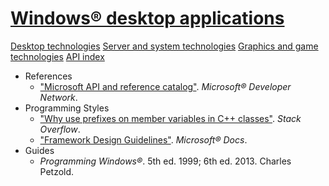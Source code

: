 # [Windows® desktop applications](https://developer.microsoft.com/windows/desktop)

[Desktop technologies](https://msdn.microsoft.com/library/windows/desktop/bg126469)
[Server and system technologies](https://msdn.microsoft.com/library/windows/desktop/mt842907)
[Graphics and game technologies](https://msdn.microsoft.com/library/windows/desktop/ee663279)
[API index](https://msdn.microsoft.com/library/windows/desktop/hh920508)

+ References
    + ["Microsoft API and reference catalog"](https://msdn.microsoft.com/library/). *Microsoft® Developer Network*.
+ Programming Styles
    + ["Why use prefixes on member variables in C++ classes"](https://stackoverflow.com/questions/1228161). *Stack Overflow*.
    + ["Framework Design Guidelines"](https://docs.microsoft.com/dotnet/standard/design-guidelines/). *Microsoft® Docs*.
+ Guides
    + *Programming Windows®*. 5th ed. 1999; 6th ed. 2013. Charles Petzold.
